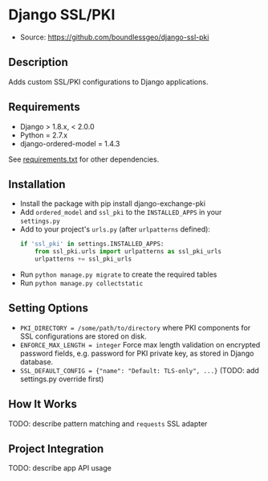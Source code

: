 # Django SSL/PKI

- Source: https://github.com/boundlessgeo/django-ssl-pki

## Description

Adds custom SSL/PKI configurations to Django applications.

## Requirements

- Django > 1.8.x, < 2.0.0
- Python = 2.7.x
- django-ordered-model = 1.4.3

See [requirements.txt](requirements.txt) for other dependencies.

## Installation

- Install the package with pip install django-exchange-pki
- Add `ordered_model` and `ssl_pki` to the `INSTALLED_APPS` in your `settings.py`
- Add to your project's `urls.py` (after `urlpatterns` defined):
  ```python
  if 'ssl_pki' in settings.INSTALLED_APPS:
      from ssl_pki.urls import urlpatterns as ssl_pki_urls
      urlpatterns += ssl_pki_urls
  ```
- Run `python manage.py migrate` to create the required tables
- Run `python manage.py collectstatic`

## Setting Options

 - `PKI_DIRECTORY = /some/path/to/directory` where PKI components for SSL configurations are stored on disk.
 - `ENFORCE_MAX_LENGTH = integer` Force max length validation on encrypted password fields, e.g. password for PKI private key, as stored in Django database.
- `SSL_DEFAULT_CONFIG = {"name": "Default: TLS-only", ...}` (TODO: add settings.py override first)
 
## How It Works

TODO: describe pattern matching and `requests` SSL adapter

## Project Integration

TODO: describe app API usage
